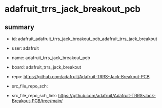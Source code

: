 # adafruit_trrs_jack_breakout_pcb
 
## summary 
* id: adafruit_adafruit_trrs_jack_breakout_pcb_adafruit_trrs_jack_breakout
* user: adafruit
* name: adafruit_trrs_jack_breakout_pcb
* board: adafruit_trrs_jack_breakout
* repo: https://github.com/adafruit/Adafruit-TRRS-Jack-Breakout-PCB



* src_file_repo_sch: 
* src_file_repo_sch_link: https://github.com/adafruit/Adafruit-TRRS-Jack-Breakout-PCB/tree/main/




